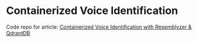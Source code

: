 # Containerized Voice Identification

Code repo for article: [Containerized Voice Identification with Resemblyzer & QdrantDB](https://codingwithcody.com/2025/04/02/containerized-voice-identification/)
